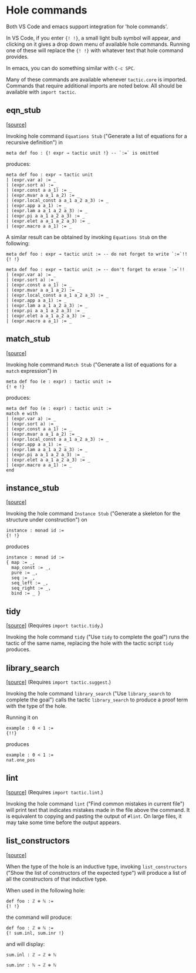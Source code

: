 # Hole commands

Both VS Code and emacs support integration for 'hole commands'.

In VS Code, if you enter `{! !}`, a small light bulb symbol will appear, and
clicking on it gives a drop down menu of available hole commands. Running one
of these will replace the `{! !}` with whatever text that hole command provides.

In emacs, you can do something similar with `C-c SPC`.

Many of these commands are available whenever `tactic.core` is imported.
Commands that require additional imports are noted below.
All should be available with `import tactic`.

## eqn_stub

[[source]](../src/tactic/core.lean)

Invoking hole command `Equations Stub` ("Generate a list of equations for a recursive definition") in

```lean
meta def foo : {! expr → tactic unit !} -- `:=` is omitted
```

produces:

```lean
meta def foo : expr → tactic unit
| (expr.var a) := _
| (expr.sort a) := _
| (expr.const a a_1) := _
| (expr.mvar a a_1 a_2) := _
| (expr.local_const a a_1 a_2 a_3) := _
| (expr.app a a_1) := _
| (expr.lam a a_1 a_2 a_3) := _
| (expr.pi a a_1 a_2 a_3) := _
| (expr.elet a a_1 a_2 a_3) := _
| (expr.macro a a_1) := _
```

A similar result can be obtained by invoking `Equations Stub` on the following:

```lean
meta def foo : expr → tactic unit := -- do not forget to write `:=`!!
{! !}
```

```lean
meta def foo : expr → tactic unit := -- don't forget to erase `:=`!!
| (expr.var a) := _
| (expr.sort a) := _
| (expr.const a a_1) := _
| (expr.mvar a a_1 a_2) := _
| (expr.local_const a a_1 a_2 a_3) := _
| (expr.app a a_1) := _
| (expr.lam a a_1 a_2 a_3) := _
| (expr.pi a a_1 a_2 a_3) := _
| (expr.elet a a_1 a_2 a_3) := _
| (expr.macro a a_1) := _
```

## match_stub

[[source]](../src/tactic/core.lean)

Invoking hole command `Match Stub` ("Generate a list of equations for a `match` expression") in

```lean
meta def foo (e : expr) : tactic unit :=
{! e !}
```

produces:

```lean
meta def foo (e : expr) : tactic unit :=
match e with
| (expr.var a) := _
| (expr.sort a) := _
| (expr.const a a_1) := _
| (expr.mvar a a_1 a_2) := _
| (expr.local_const a a_1 a_2 a_3) := _
| (expr.app a a_1) := _
| (expr.lam a a_1 a_2 a_3) := _
| (expr.pi a a_1 a_2 a_3) := _
| (expr.elet a a_1 a_2 a_3) := _
| (expr.macro a a_1) := _
end
```

## instance_stub

[[source]](../src/tactic/core.lean)

Invoking the hole command `Instance Stub` ("Generate a skeleton for the structure under construction") on

```lean
instance : monad id :=
{! !}
```

produces

```lean
instance : monad id :=
{ map := _,
  map_const := _,
  pure := _,
  seq := _,
  seq_left := _,
  seq_right := _,
  bind := _ }
```

## tidy

[[source]](../src/tactic/tidy.lean) (Requires `import tactic.tidy`.)

Invoking the hole command `tidy` ("Use `tidy` to complete the goal") runs the tactic of the same name,
replacing the hole with the tactic script `tidy` produces.

## library_search

[[source]](../src/tactic/suggest.lean) (Requires `import tactic.suggest`.)

Invoking the hole command `library_search` ("Use `library_search` to complete the goal") calls the tactic `library_search` to produce a proof term with the type of the hole.

Running it on

```lean
example : 0 < 1 :=
{!!}
```

produces

```lean
example : 0 < 1 :=
nat.one_pos
```

## lint

[[source]](../src/tactic/lint.lean) (Requires `import tactic.lint`.)

Invoking the hole command `lint` ("Find common mistakes in current file") will print text that
indicates mistakes made in the file above the command. It is equivalent to copying and pasting the
output of `#lint`. On large files, it may take some time before the output appears.

## list_constructors

[[source]](../src/tactic/core.lean)

When the type of the hole is an inductive type, invoking `list_constructors` ("Show the list of constructors of the expected type") will produce a list of all the constructors of that inductive type.

When used in the following hole:

```lean
def foo : ℤ ⊕ ℕ :=
{! !}
```

the command will produce:

```lean
def foo : ℤ ⊕ ℕ :=
{! sum.inl, sum.inr !}
```

and will display:

```lean
sum.inl : ℤ → ℤ ⊕ ℕ

sum.inr : ℕ → ℤ ⊕ ℕ
```

